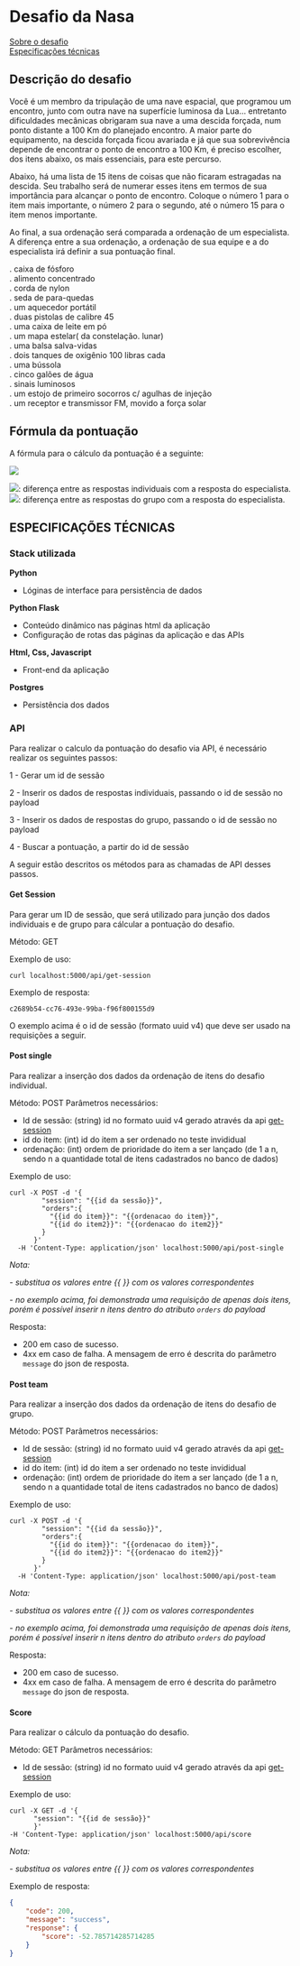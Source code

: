 # Desafio da Nasa

[Sobre o desafio](#DESCRIÇÃO-DO-DESAFIO)<br>
[Especificações técnicas](#ESPECIFICAÇÕES-TÉCNICAS)

## Descrição do desafio

Você é um membro da tripulação de uma nave espacial, que programou um encontro, junto com outra nave na superfície luminosa da Lua… entretanto dificuldades mecânicas obrigaram sua nave a uma descida forçada, num ponto distante a 100 Km do planejado encontro. A maior parte do equipamento, na descida forçada ficou avariada e já que sua sobrevivência depende de encontrar o ponto de encontro a 100 Km, é preciso escolher, dos itens abaixo, os mais essenciais, para este percurso.

Abaixo, há uma lista de 15 itens de coisas que não ficaram estragadas na descida. Seu trabalho será de numerar esses itens em termos de sua importância para alcançar o ponto de encontro. Coloque o número 1 para o item mais importante, o número 2 para o segundo, até o número 15 para o item menos importante.

Ao final, a sua ordenação será comparada a ordenação de um especialista. A diferença entre a sua ordenação, a ordenação de sua equipe e a do especialista irá definir a sua pontuação final.

. caixa de fósforo<br>
. alimento concentrado<br>
. corda de nylon<br>
. seda de para-quedas<br>
. um aquecedor portátil<br>
. duas pistolas de calibre 45<br>
. uma caixa de leite em pó<br>
. um mapa estelar( da constelação. lunar)<br>
. uma balsa salva-vidas<br>
. dois tanques de oxigênio 100 libras cada<br>
. uma bússola<br>
. cinco galões de água<br>
. sinais luminosos<br>
. um estojo de primeiro socorros c/ agulhas de injeção<br>
. um receptor e transmissor FM, movido a força solar<br>

## Fórmula da pontuação

A fórmula para o cálculo da pontuação é a seguinte:

<img src="http://latex.codecogs.com/svg.latex?%5Cfrac%7B%28%20%5CDelta%20individual%20-%20%5CDelta%20grupo%20*%20100%20%29%7D%7B112%7D" />

<img src="http://latex.codecogs.com/svg.latex?%5CDelta%20individual" />:  diferença entre as respostas individuais com a resposta do especialista.<br>
<img src="http://latex.codecogs.com/svg.latex?%5CDelta%20grupo" />:  diferença entre as respostas do grupo com a resposta do especialista.

## ESPECIFICAÇÕES TÉCNICAS

### Stack utilizada

**Python**
- Lóginas de interface para persistência de dados

**Python Flask**
- Conteúdo dinâmico nas páginas html da aplicação
- Configuração de rotas das páginas da aplicação e das APIs

**Html, Css, Javascript**
- Front-end da aplicação

**Postgres**
- Persistência dos dados 

### API

Para realizar o calculo da pontuação do desafio via API, é necessário realizar os seguintes passos:

1 - Gerar um id de sessão

2 - Inserir os dados de respostas individuais, passando o id de sessão no payload

3 - Inserir os dados de respostas do grupo, passando o id de sessão no payload

4 - Buscar a pontuação, a partir do id de sessão

A seguir estão descritos os métodos para as chamadas de API desses passos.

#### Get Session

Para gerar um ID de sessão, que será utilizado para junção dos dados individuais e de grupo para cálcular a pontuação do desafio.

Método: GET

Exemplo de uso:
```curl
curl localhost:5000/api/get-session
```

Exemplo de resposta:
```
c2689b54-cc76-493e-99ba-f96f800155d9
```
O exemplo acima é o id de sessão (formato uuid v4) que deve ser usado na requisições a seguir.


#### Post single

Para realizar a inserção dos dados da ordenação de itens do desafio individual.

Método: POST
Parâmetros necessários:
- Id de sessão: (string) id no formato uuid v4 gerado através da api [get-session](#GET-SESSION)
- id do item: (int) id do item a ser ordenado no teste invididual
- ordenação: (int) ordem de prioridade do item a ser lançado (de 1 a n, sendo n a quantidade total de itens cadastrados no banco de dados)

Exemplo de uso:
```curl
curl -X POST -d '{ 
        "session": "{{id da sessão}}", 
        "orders":{ 
          "{{id do item}}": "{{ordenacao do item}}", 
          "{{id do item2}}": "{{ordenacao do item2}}"
        }
      }' 
  -H 'Content-Type: application/json' localhost:5000/api/post-single
```
*Nota:*

*- substitua os valores entre {{ }} com os valores correspondentes*

*- no exemplo acima, foi demonstrada uma requisição de apenas dois itens, porém é possível inserir n itens dentro do atributo `orders` do payload*


Resposta:
- 200 em caso de sucesso.
- 4xx em caso de falha. A mensagem de erro é descrita do parâmetro `message` do json de resposta.


#### Post team

Para realizar a inserção dos dados da ordenação de itens do desafio de grupo.

Método: POST
Parâmetros necessários:
- Id de sessão: (string) id no formato uuid v4 gerado através da api [get-session](#GET-SESSION)
- id do item: (int) id do item a ser ordenado no teste invididual
- ordenação: (int) ordem de prioridade do item a ser lançado (de 1 a n, sendo n a quantidade total de itens cadastrados no banco de dados)

Exemplo de uso:
```curl
curl -X POST -d '{ 
        "session": "{{id da sessão}}", 
        "orders":{ 
          "{{id do item}}": "{{ordenacao do item}}", 
          "{{id do item2}}": "{{ordenacao do item2}}"
        }
      }' 
  -H 'Content-Type: application/json' localhost:5000/api/post-team
```
*Nota:*

*- substitua os valores entre {{ }} com os valores correspondentes*

*- no exemplo acima, foi demonstrada uma requisição de apenas dois itens, porém é possível inserir n itens dentro do atributo `orders` do payload*

Resposta:
- 200 em caso de sucesso.
- 4xx em caso de falha. A mensagem de erro é descrita do parâmetro `message` do json de resposta.


#### Score

Para realizar o cálculo da pontuação do desafio.

Método: GET
Parâmetros necessários:
- Id de sessão: (string) id no formato uuid v4 gerado através da api [get-session](#GET-SESSION)

Exemplo de uso:
```curl
curl -X GET -d '{ 
      "session": "{{id de sessão}}" 
      }' 
-H 'Content-Type: application/json' localhost:5000/api/score
```
*Nota:*

*- substitua os valores entre {{ }} com os valores correspondentes*

Exemplo de resposta:
```json
{
	"code": 200,
	"message": "success",
	"response": {
		"score": -52.785714285714285 
	}
}

```
